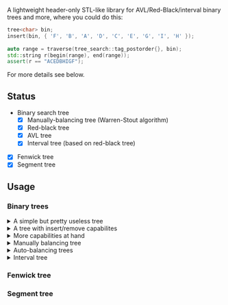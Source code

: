 A lightweight header-only STL-like library for AVL/Red-Black/interval binary trees and more, where you could do this:

```cpp
tree<char> bin;
insert(bin, { 'F', 'B', 'A', 'D', 'C', 'E', 'G', 'I', 'H' });
    
auto range = traverse(tree_search::tag_postorder{}, bin);
std::string r(begin(range), end(range));
assert(r == "ACEDBHIGF");
```
For more details see below.

## Status

* Binary search tree
  * [x] Manually-balancing tree (Warren-Stout algorithm)
  * [x] Red-black tree
  * [x] AVL tree
  * [x] Interval tree (based on red-black tree)
* [x] Fenwick tree
* [x] Segment tree

## Usage

### Binary trees
<details>
 <summary>A simple but pretty useless tree</summary>
 
```cpp
#include "tree_search/tree.hpp"

template <typename T>
using tree = tree_search::tree<T, tree_search::empty_augment>;
```
It is useless as you will not be able to perform any operations on it except a couple of elementary ones:
```cpp
int main() {
    tree<char> bin;
    
    assert(size(bin) == 0);
    assert(height(bin) == 0);
    assert(balanced(bin) == true);
    assert(perfect(bin) == true);
    
    return 0;
}
```
In order to do more than that, like insert or remove elements, you need **capabilities**. See below. 
</details>

<details>
 <summary>A tree with insert/remove capabilites</summary>

Capabilities are specified as additional template parameters. 
For insert/remove it looks as follows:
```cpp
#include "tree_search/tree.hpp"

#include "tree_search/capability_insert.hpp"
#include "tree_search/capability_remove.hpp"

template <typename T>
using tree = tree_search::tree<T, tree_search::empty_augment
                                , tree_search::capability_insert
                                , tree_search::capability_remove>;

```
After that you are eligible to use **insert/remove** operations on the tree via corresponding functions:
```cpp
int main() {
    tree<int> bin;
    insert(bin, { 5, 7, 3, 6, 8, 2, 4, 1 });
    remove(bin, { 3, 7 });
    return 0;
}
```
Without extending your tree with a particular capability, say insert, explicitly, the call to insert function will generate  a compile-time error.
The motivation behind such a design is to have less error-prone trees where you could not, say, accidentally remove the element(s) if the tree was initially insert-only by design. And the most efficient way is to enforce the compiler to track those things and do that regardless of where your tree eventually would turn up and who would use it.
</details>

<details>
 <summary>More capabilities at hand</summary>

```cpp
#include "tree_search/tree.hpp"

#include "tree_search/capability_insert.hpp"
#include "tree_search/capability_traverse.hpp"
#include "tree_search/capability_search.hpp"

template <typename T>
using tree = tree_search::tree<T, tree_search::empty_augment
                                , tree_search::capability_traverse
                                , tree_search::capability_search
                                , tree_search::capability_insert>;                                
```
Now you can **traverse** the tree:
```cpp
int main() {
    tree<char> bin;
    insert(bin, { 'F', 'B', 'A', 'D', 'C', 'E', 'G', 'I', 'H' });
    
    // range-loop; in-order
    std::string res2 = {};
    for (auto v : traverse(tree_search::tag_inorder{}, bin)) res2.push_back(v);
    assert(res2 == "ABCDEFGHI");

    // iterator functions; post-order
    auto rg2 = traverse(tree_search::tag_postorder{}, bin);
    std::string res3(begin(rg2), end(rg2));
    assert(res3 == "ACEDBHIGF");

    return 0;
}
```
Or you can **search** within the tree:
```cpp
int main() {
    tree<char> bin;
    insert(bin, { 'F', 'B', 'A', 'D', 'C', 'E', 'G', 'I', 'H' });
        
    auto it = search(tree_search::tag_inorder{}, bin, [](int v) {return v == 'D' || v == 'E' || v == 'F'; });
    std::vector<int> res(begin(it), end(it));
    assert(res == std::vector<int>({ 'D', 'E', 'F' }));

    return 0;
}
```
</details>

<details>
 <summary>Manually balancing tree</summary>

Binary tree looses its efficiency as a search means once it renders unbalanced. One possible option to fix this is to manually balance the tree. Below is how you might declare that you'd like that capability:
```cpp
#include "tree_search/tree.hpp"
#include "tree_search/tree_balance.hpp"
#include "tree_search/capability_insert.hpp"
#include "tree_search/capability_rotate.hpp"

template <typename T>
using tree = tree_search::tree<T, tree_search::empty_augment
                                , tree_search::capability_insert
                                , tree_search::capability_rotate  // required for balancing to work
                                , tree_search::capability_balance_manual>;
```
Now you a free to use *balance* function once you've made any modification to your tree. Internally *balance* is an implementation of the Warren-Stout algorithm.
```cpp
int main() {
    tree<int> bin;
    insert(bin, { 7, 4, 6, 3, 8, 1 }); // initializer_list

    balance(bin);
    
    return 0;
}
```
</details>

<details>
 <summary>Auto-balancing trees</summary>

Alternative to manual balancing is to use trees that automatically and efficiently balance themselves upon modification. In particular, AVL or Red-black tree.
The following is a type declaration of AVL tree:
```cpp
#include "tree_search/tree_avl.hpp"
#include "tree_search/tree.hpp"

template <typename T>
using tree = tree_search::tree<T, tree_search::avl_augment
                                , tree_search::capability_insert_avl
                                , tree_search::capability_remove_avl>;
```
And this is how you would declare Red-black tree type:
```cpp
#include "tree_search/tree_redblack.hpp"
#include "tree_search/capability_insert_redblack.hpp"
#include "tree_search/capability_remove_redblack.hpp"
#include "tree_search/tree.hpp"

template <typename T>
using tree = tree_search::tree<T, tree_search::redblack_augment
                                , tree_search::capability_insert_redblack
                                , tree_search::capability_remove_redblack>;
```
Now every insert or remove will automatically balance your tree. Other capabilities as template parameters you may specify at will.
</details>

<details>
 <summary>Interval tree</summary>

Useful if you work with intervals.
```cpp
#include "tree_search/tree_interval.hpp"
#include "tree_search/capability_search_interval.hpp"
#include "tree_search/tree.hpp"

template <typename T>
using tree = tree_search::tree<std::pair< T, T>, tree_search::interval_augment
                                               , tree_search::capability_insert_interval
                                               , tree_search::capability_remove_interval
                                               , tree_search::capability_search_interval>;
```
And for example having a set of intervals you would like to get all intervals that lie within a specified range completely or intersect it partially:
```cpp
int main() {
    tree<int> bin;
    insert(bin
        , { std::make_pair(15, 20)
          , std::make_pair(10, 30)
          , std::make_pair(17, 19)
          , std::make_pair(5, 20)
          , std::make_pair(12, 15)
          , std::make_pair(30, 40) });
    // preorder
    {
        auto it = search(ts::tag_preorder{}, bin, std::make_pair(12, 16));
        std::vector<tree<int>::value_type> res(begin(it), end(it));
        std::vector<tree<int>::value_type> truth{ std::make_pair(15, 20)
                                                , std::make_pair(10, 30)
                                                , std::make_pair(5, 20)
                                                , std::make_pair(12, 15) };
        assert(res == truth);
    }
    return 0;
}
```
</details>

### Fenwick tree

### Segment tree

